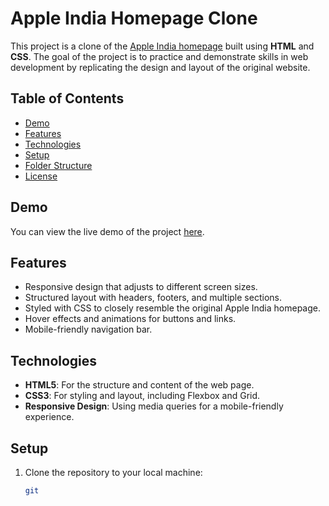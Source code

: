 # Apple India Homepage Clone

This project is a clone of the [Apple India homepage](https://www.apple.com/in/) built using **HTML** and **CSS**. The goal of the project is to practice and demonstrate skills in web development by replicating the design and layout of the original website.

## Table of Contents
- [Demo](#demo)
- [Features](#features)
- [Technologies](#technologies)
- [Setup](#setup)
- [Folder Structure](#folder-structure)
- [License](#license)

## Demo
You can view the live demo of the project [here](#).

## Features
- Responsive design that adjusts to different screen sizes.
- Structured layout with headers, footers, and multiple sections.
- Styled with CSS to closely resemble the original Apple India homepage.
- Hover effects and animations for buttons and links.
- Mobile-friendly navigation bar.

## Technologies
- **HTML5**: For the structure and content of the web page.
- **CSS3**: For styling and layout, including Flexbox and Grid.
- **Responsive Design**: Using media queries for a mobile-friendly experience.

## Setup
1. Clone the repository to your local machine:
   ```bash
   git 
